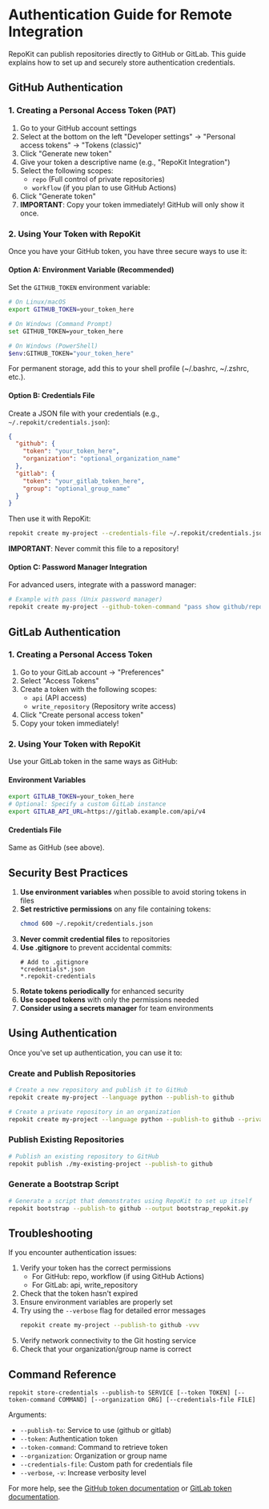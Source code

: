 # Authentication Guide for Remote Integration

RepoKit can publish repositories directly to GitHub or GitLab. This guide explains how to set up and securely store authentication credentials.

## GitHub Authentication

### 1. Creating a Personal Access Token (PAT)

1. Go to your GitHub account settings
2. Select at the bottom on the left "Developer settings" → "Personal access tokens" → "Tokens (classic)"
3. Click "Generate new token"
4. Give your token a descriptive name (e.g., "RepoKit Integration")
5. Select the following scopes:
   - `repo` (Full control of private repositories)
   - `workflow` (if you plan to use GitHub Actions)
6. Click "Generate token"
7. **IMPORTANT**: Copy your token immediately! GitHub will only show it once.

### 2. Using Your Token with RepoKit

Once you have your GitHub token, you have three secure ways to use it:

#### Option A: Environment Variable (Recommended)

Set the `GITHUB_TOKEN` environment variable:

```bash
# On Linux/macOS
export GITHUB_TOKEN=your_token_here

# On Windows (Command Prompt)
set GITHUB_TOKEN=your_token_here

# On Windows (PowerShell)
$env:GITHUB_TOKEN="your_token_here"
```

For permanent storage, add this to your shell profile (~/.bashrc, ~/.zshrc, etc.).

#### Option B: Credentials File

Create a JSON file with your credentials (e.g., `~/.repokit/credentials.json`):

```json
{
  "github": {
    "token": "your_token_here",
    "organization": "optional_organization_name"
  },
  "gitlab": {
    "token": "your_gitlab_token_here",
    "group": "optional_group_name"
  }
}
```

Then use it with RepoKit:

```bash
repokit create my-project --credentials-file ~/.repokit/credentials.json --publish-to github
```

**IMPORTANT**: Never commit this file to a repository!

#### Option C: Password Manager Integration

For advanced users, integrate with a password manager:

```bash
# Example with pass (Unix password manager)
repokit create my-project --github-token-command "pass show github/repokit-token" --publish-to github
```

## GitLab Authentication

### 1. Creating a Personal Access Token

1. Go to your GitLab account → "Preferences"
2. Select "Access Tokens"
3. Create a token with the following scopes:
   - `api` (API access)
   - `write_repository` (Repository write access)
4. Click "Create personal access token"
5. Copy your token immediately!

### 2. Using Your Token with RepoKit

Use your GitLab token in the same ways as GitHub:

#### Environment Variables

```bash
export GITLAB_TOKEN=your_token_here
# Optional: Specify a custom GitLab instance
export GITLAB_API_URL=https://gitlab.example.com/api/v4
```

#### Credentials File

Same as GitHub (see above).

## Security Best Practices

1. **Use environment variables** when possible to avoid storing tokens in files
2. **Set restrictive permissions** on any file containing tokens:
   ```bash
   chmod 600 ~/.repokit/credentials.json
   ```
3. **Never commit credential files** to repositories
4. **Use .gitignore** to prevent accidental commits:
   ```
   # Add to .gitignore
   *credentials*.json
   *.repokit-credentials
   ```
5. **Rotate tokens periodically** for enhanced security
6. **Use scoped tokens** with only the permissions needed
7. **Consider using a secrets manager** for team environments

## Using Authentication

Once you've set up authentication, you can use it to:

### Create and Publish Repositories

```bash
# Create a new repository and publish it to GitHub
repokit create my-project --language python --publish-to github

# Create a private repository in an organization
repokit create my-project --language python --publish-to github --private-repo --organization your_org_name
```

### Publish Existing Repositories

```bash
# Publish an existing repository to GitHub
repokit publish ./my-existing-project --publish-to github
```

### Generate a Bootstrap Script

```bash
# Generate a script that demonstrates using RepoKit to set up itself
repokit bootstrap --publish-to github --output bootstrap_repokit.py
```
## Troubleshooting

If you encounter authentication issues:

1. Verify your token has the correct permissions
   - For GitHub: repo, workflow (if using GitHub Actions)
   - For GitLab: api, write_repository
2. Check that the token hasn't expired
3. Ensure environment variables are properly set
4. Try using the `--verbose` flag for detailed error messages
   ```bash
   repokit create my-project --publish-to github -vvv
   ```
5. Verify network connectivity to the Git hosting service
6. Check that your organization/group name is correct

## Command Reference

```
repokit store-credentials --publish-to SERVICE [--token TOKEN] [--token-command COMMAND] [--organization ORG] [--credentials-file FILE]
```

Arguments:
- `--publish-to`: Service to use (github or gitlab)
- `--token`: Authentication token
- `--token-command`: Command to retrieve token
- `--organization`: Organization or group name
- `--credentials-file`: Custom path for credentials file
- `--verbose`, `-v`: Increase verbosity level

For more help, see the [GitHub token documentation](https://docs.github.com/en/authentication/keeping-your-account-and-data-secure/creating-a-personal-access-token) or [GitLab token documentation](https://docs.gitlab.com/ee/user/profile/personal_access_tokens.html).
